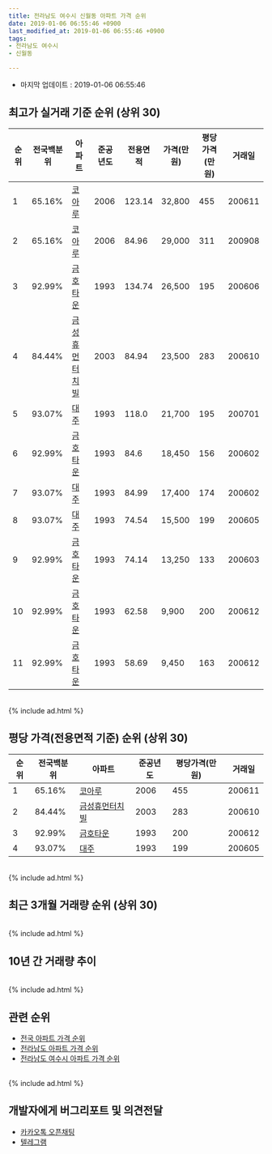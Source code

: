 ```yaml
---
title: 전라남도 여수시 신월동 아파트 가격 순위
date: 2019-01-06 06:55:46 +0900
last_modified_at: 2019-01-06 06:55:46 +0900
tags:
- 전라남도 여수시
- 신월동

---
```


* 마지막 업데이트 : 2019-01-06 06:55:46

## 최고가 실거래 기준 순위 (상위 30)


|순위|전국백분위|아파트|준공년도|전용면적|가격(만원)|평당가격(만원)|거래일|
|---|---|---|---|---|---|---|---|
|1|65.16%|[코아루](https://search.naver.com/search.naver?query=%EC%A0%84%EB%9D%BC%EB%82%A8%EB%8F%84+%EC%97%AC%EC%88%98%EC%8B%9C+%EC%8B%A0%EC%9B%94%EB%8F%99+%EC%BD%94%EC%95%84%EB%A3%A8)|2006|123.14|32,800|455|200611|
|2|65.16%|[코아루](https://search.naver.com/search.naver?query=%EC%A0%84%EB%9D%BC%EB%82%A8%EB%8F%84+%EC%97%AC%EC%88%98%EC%8B%9C+%EC%8B%A0%EC%9B%94%EB%8F%99+%EC%BD%94%EC%95%84%EB%A3%A8)|2006|84.96|29,000|311|200908|
|3|92.99%|[금호타운](https://search.naver.com/search.naver?query=%EC%A0%84%EB%9D%BC%EB%82%A8%EB%8F%84+%EC%97%AC%EC%88%98%EC%8B%9C+%EC%8B%A0%EC%9B%94%EB%8F%99+%EA%B8%88%ED%98%B8%ED%83%80%EC%9A%B4)|1993|134.74|26,500|195|200606|
|4|84.44%|[금성휴먼터치빌](https://search.naver.com/search.naver?query=%EC%A0%84%EB%9D%BC%EB%82%A8%EB%8F%84+%EC%97%AC%EC%88%98%EC%8B%9C+%EC%8B%A0%EC%9B%94%EB%8F%99+%EA%B8%88%EC%84%B1%ED%9C%B4%EB%A8%BC%ED%84%B0%EC%B9%98%EB%B9%8C)|2003|84.94|23,500|283|200610|
|5|93.07%|[대주](https://search.naver.com/search.naver?query=%EC%A0%84%EB%9D%BC%EB%82%A8%EB%8F%84+%EC%97%AC%EC%88%98%EC%8B%9C+%EC%8B%A0%EC%9B%94%EB%8F%99+%EB%8C%80%EC%A3%BC)|1993|118.0|21,700|195|200701|
|6|92.99%|[금호타운](https://search.naver.com/search.naver?query=%EC%A0%84%EB%9D%BC%EB%82%A8%EB%8F%84+%EC%97%AC%EC%88%98%EC%8B%9C+%EC%8B%A0%EC%9B%94%EB%8F%99+%EA%B8%88%ED%98%B8%ED%83%80%EC%9A%B4)|1993|84.6|18,450|156|200602|
|7|93.07%|[대주](https://search.naver.com/search.naver?query=%EC%A0%84%EB%9D%BC%EB%82%A8%EB%8F%84+%EC%97%AC%EC%88%98%EC%8B%9C+%EC%8B%A0%EC%9B%94%EB%8F%99+%EB%8C%80%EC%A3%BC)|1993|84.99|17,400|174|200602|
|8|93.07%|[대주](https://search.naver.com/search.naver?query=%EC%A0%84%EB%9D%BC%EB%82%A8%EB%8F%84+%EC%97%AC%EC%88%98%EC%8B%9C+%EC%8B%A0%EC%9B%94%EB%8F%99+%EB%8C%80%EC%A3%BC)|1993|74.54|15,500|199|200605|
|9|92.99%|[금호타운](https://search.naver.com/search.naver?query=%EC%A0%84%EB%9D%BC%EB%82%A8%EB%8F%84+%EC%97%AC%EC%88%98%EC%8B%9C+%EC%8B%A0%EC%9B%94%EB%8F%99+%EA%B8%88%ED%98%B8%ED%83%80%EC%9A%B4)|1993|74.14|13,250|133|200603|
|10|92.99%|[금호타운](https://search.naver.com/search.naver?query=%EC%A0%84%EB%9D%BC%EB%82%A8%EB%8F%84+%EC%97%AC%EC%88%98%EC%8B%9C+%EC%8B%A0%EC%9B%94%EB%8F%99+%EA%B8%88%ED%98%B8%ED%83%80%EC%9A%B4)|1993|62.58|9,900|200|200612|
|11|92.99%|[금호타운](https://search.naver.com/search.naver?query=%EC%A0%84%EB%9D%BC%EB%82%A8%EB%8F%84+%EC%97%AC%EC%88%98%EC%8B%9C+%EC%8B%A0%EC%9B%94%EB%8F%99+%EA%B8%88%ED%98%B8%ED%83%80%EC%9A%B4)|1993|58.69|9,450|163|200612|


<br>
{% include ad.html %}
<br>

## 평당 가격(전용면적 기준) 순위 (상위 30)


|순위|전국백분위|아파트|준공년도|평당가격(만원)|거래일|
|---|---|---|---|---|---|
|1|65.16%|[코아루](https://search.naver.com/search.naver?query=%EC%A0%84%EB%9D%BC%EB%82%A8%EB%8F%84+%EC%97%AC%EC%88%98%EC%8B%9C+%EC%8B%A0%EC%9B%94%EB%8F%99+%EC%BD%94%EC%95%84%EB%A3%A8)|2006|455|200611|
|2|84.44%|[금성휴먼터치빌](https://search.naver.com/search.naver?query=%EC%A0%84%EB%9D%BC%EB%82%A8%EB%8F%84+%EC%97%AC%EC%88%98%EC%8B%9C+%EC%8B%A0%EC%9B%94%EB%8F%99+%EA%B8%88%EC%84%B1%ED%9C%B4%EB%A8%BC%ED%84%B0%EC%B9%98%EB%B9%8C)|2003|283|200610|
|3|92.99%|[금호타운](https://search.naver.com/search.naver?query=%EC%A0%84%EB%9D%BC%EB%82%A8%EB%8F%84+%EC%97%AC%EC%88%98%EC%8B%9C+%EC%8B%A0%EC%9B%94%EB%8F%99+%EA%B8%88%ED%98%B8%ED%83%80%EC%9A%B4)|1993|200|200612|
|4|93.07%|[대주](https://search.naver.com/search.naver?query=%EC%A0%84%EB%9D%BC%EB%82%A8%EB%8F%84+%EC%97%AC%EC%88%98%EC%8B%9C+%EC%8B%A0%EC%9B%94%EB%8F%99+%EB%8C%80%EC%A3%BC)|1993|199|200605|


<br>
{% include ad.html %}
<br>

## 최근 3개월 거래량 순위 (상위 30)


<div style="width:100%;">
    <canvas id="deal_count_ranking" height="250"></canvas>
</div>


<script>
new Chart(document.getElementById("deal_count_ranking"), {
    type: 'horizontalBar',
    data: {
        labels: ['금호타운', '코아루', '대주'],
        datasets: [{
            label: '실거래 수',
            data: [7, 5, 2],
            borderColor: "rgba(255, 0, 128, 1)",
            backgroundColor: "rgba(255, 0, 128, 0.5)",
            fill: false,
        }]
    },
    options: {
        responsive: true,
        title: {
            display: true,
            text: '최근 3개월 거래량 순위'
        },
        tooltips: {
            mode: 'index',
            intersect: false,
            callbacks: {
                title: function(tooltipItems, data) {
                    return "실거래 수:";
                },
                label: function(tooltipItem, data) {
                    return data.labels[tooltipItem.index] + ": " + tooltipItem.xLabel;
                }
            }
        },
        hover: {
            mode: 'nearest',
            intersect: true
        },
        scales: {
            xAxes: [{
                display: true,
                scaleLabel: {
                    display: true,
                    labelString: '실거래 수'
                },
                ticks: {
                    suggestedMin: 0,
                }
            }],
            yAxes: [{
                display: true,
                ticks: {
                    autoSkip: false,
                    callback: function(value, index, values) {
                        if (value.length > 15)
                            return value.substr(0, 13) + "...";
                        else
                            return value;
                    }
                },
                scaleLabel: {
                    display: false,
                }
            }]
        }
    }
});

</script>


<br>
{% include ad.html %}
<br>

## 10년 간 거래량 추이


<div style="width:100%;">
    <canvas id="deal_progress" height="250"></canvas>
</div>

<script>
new Chart(document.getElementById("deal_progress"), {
    type: 'line',
    data: {
        labels: ['200901','200902','200903','200904','200905','200906','200907','200908','200909','200910','200911','200912','201001','201002','201003','201004','201005','201006','201007','201008','201009','201010','201011','201012','201101','201102','201103','201104','201105','201106','201107','201108','201109','201110','201111','201112','201201','201202','201203','201204','201205','201206','201207','201208','201209','201210','201211','201212','201301','201302','201303','201304','201305','201306','201307','201308','201309','201310','201311','201312','201401','201402','201403','201404','201405','201406','201407','201408','201409','201410','201411','201412','201501','201502','201503','201504','201505','201506','201507','201508','201509','201510','201511','201512','201601','201602','201603','201604','201605','201606','201607','201608','201609','201610','201611','201612','201701','201702','201703','201704','201705','201706','201707','201708','201709','201710','201711','201712','201801','201802','201803','201804','201805','201806','201807','201808','201809','201810','201811','201812','201901'],
        datasets: [{
            label: '실거래 수',
            pointRadius: 1,
            data: [8, 8, 10, 11, 10, 9, 15, 15, 12, 9, 17, 11, 16, 7, 12, 8, 10, 15, 13, 12, 9, 12, 9, 6, 6, 14, 12, 10, 6, 8, 8, 6, 5, 1, 12, 10, 6, 6, 8, 9, 9, 2, 7, 6, 4, 9, 8, 9, 9, 6, 9, 16, 11, 11, 7, 3, 6, 9, 14, 8, 11, 11, 5, 6, 11, 4, 8, 4, 6, 5, 5, 8, 10, 6, 8, 15, 13, 13, 17, 8, 12, 12, 7, 8, 16, 6, 7, 13, 8, 12, 6, 11, 8, 9, 14, 8, 6, 4, 9, 5, 9, 7, 7, 6, 9, 7, 9, 9, 13, 7, 12, 10, 10, 5, 3, 3, 9, 19, 10, 4, 0],
            borderColor: "rgba(255, 201, 14, 1)",
            backgroundColor: "rgba(255, 201, 14, 0.5)",
            fill: true,
        }]
    },
    options: {
        responsive: true,
        title: {
            display: true,
            text: '10년간 거래량 추이'
        },
        tooltips: {
            mode: 'index',
            intersect: false,
        },
        hover: {
            mode: 'nearest',
            intersect: true
        },
        scales: {
            xAxes: [{
                display: true,
                scaleLabel: {
                    display: true,
                    labelString: '년/월'
                }
            }],
            yAxes: [{
                display: true,
                ticks: {
                    suggestedMin: 0,
                },
                scaleLabel: {
                    display: true,
                    labelString: '실거래 수'
                }
            }]
        }
    }
});

</script>


<br>
{% include ad.html %}
<br>

## 관련 순위

- [전국 아파트 가격 순위](https://inasie.github.io/apt-ranking/전국)
- [전라남도 아파트 가격 순위](https://inasie.github.io/apt-ranking/전라남도)
- [전라남도 여수시 아파트 가격 순위](https://inasie.github.io/apt-ranking/전라남도-여수시)


<br>
{% include ad.html %}
<br>

## 개발자에게 버그리포트 및 의견전달

- [카카오톡 오픈채팅](https://open.kakao.com/o/gLJUAP4)
- [텔레그램](https://t.me/inasie)

